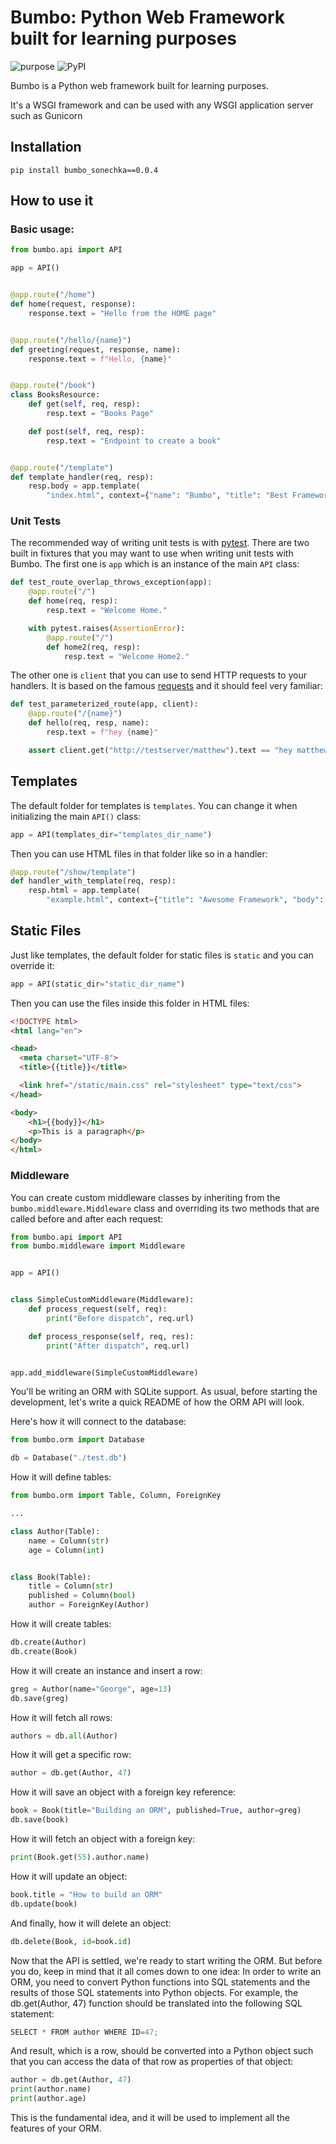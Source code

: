 # Bumbo: Python Web Framework built for learning purposes

![purpose](https://img.shields.io/badge/purpose-learning-green.svg)
![PyPI](https://img.shields.io/pypi/v/bumbo.svg)

Bumbo is a Python web framework built for learning purposes.

It's a WSGI framework and can be used with any WSGI application server such as Gunicorn

## Installation

```shell
pip install bumbo_sonechka==0.0.4
```

## How to use it

### Basic usage:

```python
from bumbo.api import API

app = API()


@app.route("/home")
def home(request, response):
    response.text = "Hello from the HOME page"


@app.route("/hello/{name}")
def greeting(request, response, name):
    response.text = f"Hello, {name}"


@app.route("/book")
class BooksResource:
    def get(self, req, resp):
        resp.text = "Books Page"

    def post(self, req, resp):
        resp.text = "Endpoint to create a book"


@app.route("/template")
def template_handler(req, resp):
    resp.body = app.template(
        "index.html", context={"name": "Bumbo", "title": "Best Framework"}).encode()
```

### Unit Tests

The recommended way of writing unit tests is with [pytest](https://docs.pytest.org/en/latest/). There are two built in fixtures
that you may want to use when writing unit tests with Bumbo. The first one is `app` which is an instance of the main `API` class:

```python
def test_route_overlap_throws_exception(app):
    @app.route("/")
    def home(req, resp):
        resp.text = "Welcome Home."

    with pytest.raises(AssertionError):
        @app.route("/")
        def home2(req, resp):
            resp.text = "Welcome Home2."
```

The other one is `client` that you can use to send HTTP requests to your handlers. It is based on the famous
[requests](https://requests.readthedocs.io/) and it should feel very familiar:

```python
def test_parameterized_route(app, client):
    @app.route("/{name}")
    def hello(req, resp, name):
        resp.text = f"hey {name}"

    assert client.get("http://testserver/matthew").text == "hey matthew"
```

## Templates

The default folder for templates is `templates`. You can change it when initializing the main `API()` class:

```python
app = API(templates_dir="templates_dir_name")
```

Then you can use HTML files in that folder like so in a handler:

```python
@app.route("/show/template")
def handler_with_template(req, resp):
    resp.html = app.template(
        "example.html", context={"title": "Awesome Framework", "body": "welcome to the future!"})
```

## Static Files

Just like templates, the default folder for static files is `static` and you can override it:

```python
app = API(static_dir="static_dir_name")
```

Then you can use the files inside this folder in HTML files:

```html
<!DOCTYPE html>
<html lang="en">

<head>
  <meta charset="UTF-8">
  <title>{{title}}</title>

  <link href="/static/main.css" rel="stylesheet" type="text/css">
</head>

<body>
    <h1>{{body}}</h1>
    <p>This is a paragraph</p>
</body>
</html>
```

### Middleware

You can create custom middleware classes by inheriting from the `bumbo.middleware.Middleware` class and overriding its two methods
that are called before and after each request:

```python
from bumbo.api import API
from bumbo.middleware import Middleware


app = API()


class SimpleCustomMiddleware(Middleware):
    def process_request(self, req):
        print("Before dispatch", req.url)

    def process_response(self, req, res):
        print("After dispatch", req.url)


app.add_middleware(SimpleCustomMiddleware)
```
You'll be writing an ORM with SQLite support. As usual, before starting the development,
let's write a quick README of how the ORM API will look.

Here's how it will connect to the database:

```python
from bumbo.orm import Database

db = Database("./test.db")
```

How it will define tables:

```python
from bumbo.orm import Table, Column, ForeignKey

...

class Author(Table):
    name = Column(str)
    age = Column(int)


class Book(Table):
    title = Column(str)
    published = Column(bool)
    author = ForeignKey(Author)
```

How it will create tables:

```python
db.create(Author)
db.create(Book)
```

How it will create an instance and insert a row:

```python
greg = Author(name="George", age=13)
db.save(greg)
```

How it will fetch all rows:

```python
authors = db.all(Author)
```

How it will get a specific row:

```python
author = db.get(Author, 47)
```

How it will save an object with a foreign key reference:

```python
book = Book(title="Building an ORM", published=True, author=greg)
db.save(book)
```

How it will fetch an object with a foreign key:

```python
print(Book.get(55).author.name)
```

How it will update an object:

```python
book.title = "How to build an ORM"
db.update(book)
```

And finally, how it will delete an object:

```python
db.delete(Book, id=book.id)
```

Now that the API is settled, we're ready to start writing the ORM.
But before you do, keep in mind that it all comes down to one idea:
In order to write an ORM, you need to convert Python functions into SQL statements 
and the results of those SQL statements into Python objects.
For example, the db.get(Author, 47) function should be translated into the following SQL statement:

```python
SELECT * FROM author WHERE ID=47;
```

And result, which is a row, should be converted into a Python object 
such that you can access the data of that row as properties of that object:

```python
author = db.get(Author, 47)
print(author.name)
print(author.age)
```
This is the fundamental idea, and it will be used to implement all the features of your ORM.




